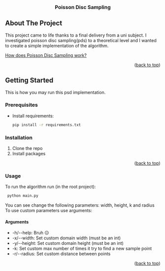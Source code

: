 <div id="top"></div>

<!-- PROJECT LOGO -->
<br />
<div align="center">
<h3 align="center">Poisson Disc Sampling</h3>
</div>


<!-- ABOUT THE PROJECT -->
## About The Project

This project came to life thanks to a final delivery from a uni subject. I investigated poisson disc sampling(pds) to a theoretical level and I wanted to create a simple implementation of the algorithm.

<a href="https://github.com/daload/poisson-disc-sampling/blob/main/Poisson_Disc_Sampling.pdf">How does Poisson Disc Sampling work?</a>
<p align="right">(<a href="#top">back to top</a>)</p>

<!-- GETTING STARTED -->
## Getting Started

This is how you may run this psd implementation.

### Prerequisites

* Install requirements:
  ```sh
  pip install -r requirements.txt
  ```

### Installation

1. Clone the repo
2. Install packages

<p align="right">(<a href="#top">back to top</a>)</p>

### Usage

To run the algorithm run (in the root project):
```sh
 python main.py
 ```
 
 You can see change the following parameters: width, height, k and radius
 To use custom parameters use arguments:
 #### Arguments
 * -h/--help: Bruh 😑
 * -x/--width: Set custom domain width (must be an int)
 * -y/--height: Set custom domain height (must be an int)
 * -k: Set custom max number of times it try to find a new sample point
 * -r/--radius: Set custom distance between points

<p align="right">(<a href="#top">back to top</a>)</p>
